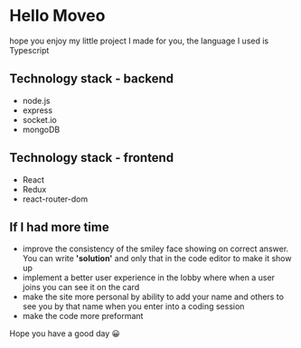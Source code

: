 # Hello Moveo
hope you enjoy my little project I made for you, the language I used is Typescript

## Technology stack - backend
- node.js
- express
- socket.io
- mongoDB

## Technology stack - frontend
- React
- Redux
- react-router-dom

## If I had more time
- improve the consistency of the smiley face showing on correct answer. You can write **'solution'** and only that in the code editor to make it show up
- implement a better user experience in the lobby where when a user joins you can see it on the card
- make the site more personal by ability to add your name and others to see you by that name when you enter into a coding session
- make the code more preformant

Hope you have a good day 😀

